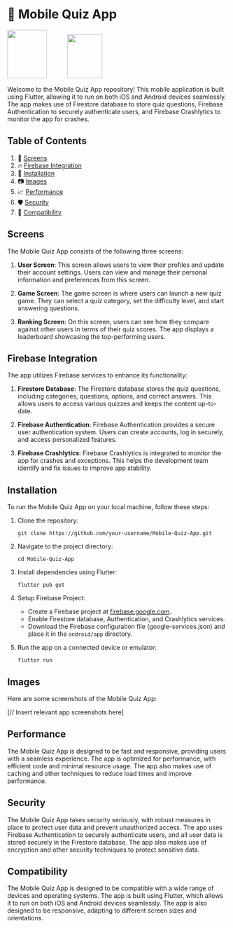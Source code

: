 # 📱 Mobile Quiz App

<img src="https://raw.githubusercontent.com/flutter/website/master/src/_assets/image/flutter-logomark-320px.png" width="90" height="110">&nbsp;&nbsp;&nbsp;&nbsp;&nbsp;&nbsp;&nbsp;&nbsp;&nbsp;&nbsp;&nbsp;&nbsp;<img src="https://firebase.google.com/downloads/brand-guidelines/PNG/logo-logomark.png" width="80" height="100">

Welcome to the Mobile Quiz App repository! This mobile application is built using Flutter, allowing it to run on both iOS and Android devices seamlessly. The app makes use of Firestore database to store quiz questions, Firebase Authentication to securely authenticate users, and Firebase Crashlytics to monitor the app for crashes.

## Table of Contents
1. 📄 [Screens](#screens)
2. 🔥 [Firebase Integration](#firebase-integration)
3. 🚀 [Installation](#installation)
4. 📷 [Images](#images)
5. 📈 [Performance](#performance)
6. 🛡️ [Security](#security)
7. 📱 [Compatibility](#compatibility)

## Screens
The Mobile Quiz App consists of the following three screens:

1. **User Screen**: This screen allows users to view their profiles and update their account settings. Users can view and manage their personal information and preferences from this screen.

2. **Game Screen**: The game screen is where users can launch a new quiz game. They can select a quiz category, set the difficulty level, and start answering questions.

3. **Ranking Screen**: On this screen, users can see how they compare against other users in terms of their quiz scores. The app displays a leaderboard showcasing the top-performing users.

## Firebase Integration
The app utilizes Firebase services to enhance its functionality:

1. **Firestore Database**: The Firestore database stores the quiz questions, including categories, questions, options, and correct answers. This allows users to access various quizzes and keeps the content up-to-date.

2. **Firebase Authentication**: Firebase Authentication provides a secure user authentication system. Users can create accounts, log in securely, and access personalized features.

3. **Firebase Crashlytics**: Firebase Crashlytics is integrated to monitor the app for crashes and exceptions. This helps the development team identify and fix issues to improve app stability.

## Installation
To run the Mobile Quiz App on your local machine, follow these steps:

1. Clone the repository:
   ```
   git clone https://github.com/your-username/Mobile-Quiz-App.git
   ```

2. Navigate to the project directory:
   ```
   cd Mobile-Quiz-App
   ```

3. Install dependencies using Flutter:
   ```
   flutter pub get
   ```

4. Setup Firebase Project:
   - Create a Firebase project at [firebase.google.com](https://firebase.google.com/).
   - Enable Firestore database, Authentication, and Crashlytics services.
   - Download the Firebase configuration file (google-services.json) and place it in the `android/app` directory.

5. Run the app on a connected device or emulator:
   ```
   flutter run
   ```

## Images
Here are some screenshots of the Mobile Quiz App:

[// Insert relevant app screenshots here]

## Performance
The Mobile Quiz App is designed to be fast and responsive, providing users with a seamless experience. The app is optimized for performance, with efficient code and minimal resource usage. The app also makes use of caching and other techniques to reduce load times and improve performance.

## Security
The Mobile Quiz App takes security seriously, with robust measures in place to protect user data and prevent unauthorized access. The app uses Firebase Authentication to securely authenticate users, and all user data is stored securely in the Firestore database. The app also makes use of encryption and other security techniques to protect sensitive data.

## Compatibility
The Mobile Quiz App is designed to be compatible with a wide range of devices and operating systems. The app is built using Flutter, which allows it to run on both iOS and Android devices seamlessly. The app is also designed to be responsive, adapting to different screen sizes and orientations.